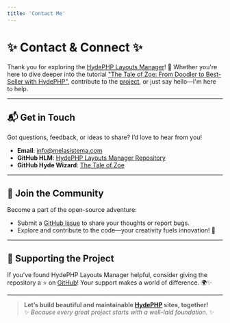 ```yaml
---
title: 'Contact Me'
---
```


# ✨ **Contact & Connect** ✨

Thank you for exploring the [HydePHP Layouts Manager](https://github.com/melasistema/hydephp-layouts-manager)! 🌟 Whether you're here to dive deeper into the tutorial ["The Tale of Zoe: From Doodler to Best-Seller with HydePHP"](https://hydephp.melasistema.com/the-tale-of-zoe-from-doodler-to-best-seller-with-hydephp), contribute to the [project](https://github.com/melasistema/hydephp-layouts-manager), or just say hello—I'm here to help.

---

## **📬 Get in Touch**

Got questions, feedback, or ideas to share? I’d love to hear from you!

- **Email**: [info@melasistema.com](mailto:info@melasistema.com)
- **GitHub HLM**: [HydePHP Layouts Manager Repository](https://github.com/melasistema/hydephp-layouts-manager)
- **GitHub Hyde Wizard**: [The Tale of Zoe](https://github.com/melasistema/hyde-wizard)

---

## **🌟 Join the Community**

Become a part of the open-source adventure:

- Submit a [GitHub Issue](https://github.com/melasistema/hydephp-layouts-manager/issues) to share your thoughts or report bugs.
- Explore and contribute to the code—your creativity fuels innovation! 🚀

---

## **💖 Supporting the Project**

If you’ve found HydePHP Layouts Manager helpful, consider giving the repository a ⭐ on [GitHub](https://github.com/melasistema/hydephp-layouts-manager)! Your support makes a world of difference. 🌍✨

---

> **Let’s build beautiful and maintainable [HydePHP](https://hydephp.com) sites, together!**  
> ✨ *Because every great project starts with a well-laid foundation.* ✨


